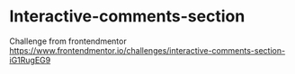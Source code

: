 # Interactive-comments-section
Challenge from frontendmentor  https://www.frontendmentor.io/challenges/interactive-comments-section-iG1RugEG9
